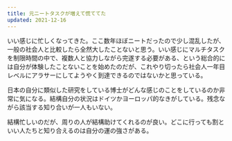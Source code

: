 ```yaml
---
title: 元ニートタスクが増えて慌ててた
updated: 2021-12-16
---
```


いい感じに忙しくなってきた。ここ数年ほぼニートだったので少し混乱したが、一般の社会人と比較したら全然大したことないと思う。いい感じにマルチタスクを制限時間の中で、複数人と協力しながら完遂する必要がある、という総合的には自分が体験したことないことを始めたのだが、これやり切ったら社会人一年目レベルにアラサーにしてようやく到達できるのではないかと思っている。

日本の自分に類似した研究をしている博士がどんな感じのことをしているのか非常に気になる。結構自分の状況はドイツかヨーロッパ的なきがしている。残念ながら該当する知り合いが一人もいない。

結構忙しいのだが、周りの人が結構助けてくれるのが良い。どこに行っても割といい人たちと知り合えるのは自分の運の強さがある。
